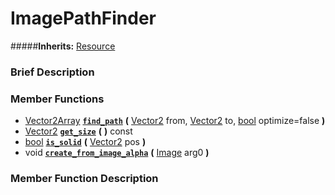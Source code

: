 #  ImagePathFinder  
#####**Inherits:** [Resource](class_resource)

###  Brief Description  


###  Member Functions 
  * [Vector2Array](class_vector2array)  **[`find_path`](#find_path)**  **(** [Vector2](class_vector2) from, [Vector2](class_vector2) to, [bool](class_bool) optimize=false  **)**
  * [Vector2](class_vector2)  **[`get_size`](#get_size)**  **(** **)** const
  * [bool](class_bool)  **[`is_solid`](#is_solid)**  **(** [Vector2](class_vector2) pos  **)**
  * void  **[`create_from_image_alpha`](#create_from_image_alpha)**  **(** [Image](class_image) arg0  **)**

###  Member Function Description  
